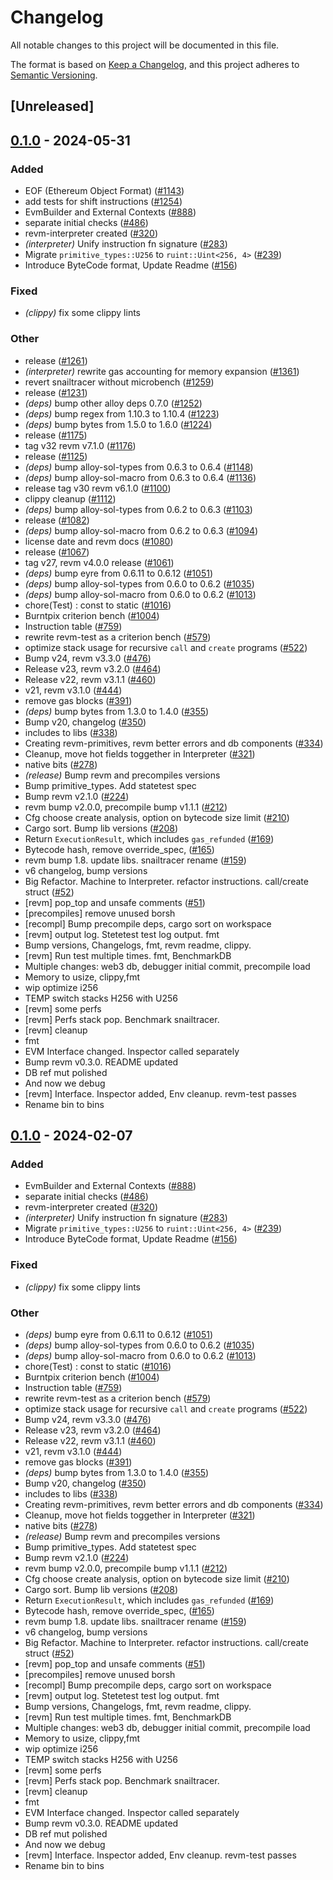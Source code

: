 # Changelog
All notable changes to this project will be documented in this file.

The format is based on [Keep a Changelog](https://keepachangelog.com/en/1.0.0/),
and this project adheres to [Semantic Versioning](https://semver.org/spec/v2.0.0.html).

## [Unreleased]

## [0.1.0](https://github.com/megaeth-labs/revm/releases/tag/revm-test-v0.1.0) - 2024-05-31

### Added
- EOF (Ethereum Object Format) ([#1143](https://github.com/megaeth-labs/revm/pull/1143))
- add tests for shift instructions ([#1254](https://github.com/megaeth-labs/revm/pull/1254))
- EvmBuilder and External Contexts ([#888](https://github.com/megaeth-labs/revm/pull/888))
- separate initial checks ([#486](https://github.com/megaeth-labs/revm/pull/486))
- revm-interpreter created ([#320](https://github.com/megaeth-labs/revm/pull/320))
- *(interpreter)* Unify instruction fn signature ([#283](https://github.com/megaeth-labs/revm/pull/283))
- Migrate `primitive_types::U256` to `ruint::Uint<256, 4>` ([#239](https://github.com/megaeth-labs/revm/pull/239))
- Introduce ByteCode format, Update Readme ([#156](https://github.com/megaeth-labs/revm/pull/156))

### Fixed
- *(clippy)* fix some clippy lints

### Other
- release ([#1261](https://github.com/megaeth-labs/revm/pull/1261))
- *(interpreter)* rewrite gas accounting for memory expansion ([#1361](https://github.com/megaeth-labs/revm/pull/1361))
- revert snailtracer without microbench ([#1259](https://github.com/megaeth-labs/revm/pull/1259))
- release ([#1231](https://github.com/megaeth-labs/revm/pull/1231))
- *(deps)* bump other alloy deps 0.7.0 ([#1252](https://github.com/megaeth-labs/revm/pull/1252))
- *(deps)* bump regex from 1.10.3 to 1.10.4 ([#1223](https://github.com/megaeth-labs/revm/pull/1223))
- *(deps)* bump bytes from 1.5.0 to 1.6.0 ([#1224](https://github.com/megaeth-labs/revm/pull/1224))
- release ([#1175](https://github.com/megaeth-labs/revm/pull/1175))
- tag v32 revm v7.1.0 ([#1176](https://github.com/megaeth-labs/revm/pull/1176))
- release ([#1125](https://github.com/megaeth-labs/revm/pull/1125))
- *(deps)* bump alloy-sol-types from 0.6.3 to 0.6.4 ([#1148](https://github.com/megaeth-labs/revm/pull/1148))
- *(deps)* bump alloy-sol-macro from 0.6.3 to 0.6.4 ([#1136](https://github.com/megaeth-labs/revm/pull/1136))
- release tag v30 revm v6.1.0 ([#1100](https://github.com/megaeth-labs/revm/pull/1100))
- clippy cleanup ([#1112](https://github.com/megaeth-labs/revm/pull/1112))
- *(deps)* bump alloy-sol-types from 0.6.2 to 0.6.3 ([#1103](https://github.com/megaeth-labs/revm/pull/1103))
- release ([#1082](https://github.com/megaeth-labs/revm/pull/1082))
- *(deps)* bump alloy-sol-macro from 0.6.2 to 0.6.3 ([#1094](https://github.com/megaeth-labs/revm/pull/1094))
- license date and revm docs ([#1080](https://github.com/megaeth-labs/revm/pull/1080))
- release ([#1067](https://github.com/megaeth-labs/revm/pull/1067))
- tag v27, revm v4.0.0 release ([#1061](https://github.com/megaeth-labs/revm/pull/1061))
- *(deps)* bump eyre from 0.6.11 to 0.6.12 ([#1051](https://github.com/megaeth-labs/revm/pull/1051))
- *(deps)* bump alloy-sol-types from 0.6.0 to 0.6.2 ([#1035](https://github.com/megaeth-labs/revm/pull/1035))
- *(deps)* bump alloy-sol-macro from 0.6.0 to 0.6.2 ([#1013](https://github.com/megaeth-labs/revm/pull/1013))
- chore(Test) : const to static ([#1016](https://github.com/megaeth-labs/revm/pull/1016))
- Burntpix criterion bench ([#1004](https://github.com/megaeth-labs/revm/pull/1004))
- Instruction table ([#759](https://github.com/megaeth-labs/revm/pull/759))
- rewrite revm-test as a criterion bench ([#579](https://github.com/megaeth-labs/revm/pull/579))
- optimize stack usage for recursive `call` and `create` programs ([#522](https://github.com/megaeth-labs/revm/pull/522))
- Bump v24, revm v3.3.0 ([#476](https://github.com/megaeth-labs/revm/pull/476))
- Release v23, revm v3.2.0 ([#464](https://github.com/megaeth-labs/revm/pull/464))
- Release v22, revm v3.1.1 ([#460](https://github.com/megaeth-labs/revm/pull/460))
- v21, revm v3.1.0 ([#444](https://github.com/megaeth-labs/revm/pull/444))
- remove gas blocks ([#391](https://github.com/megaeth-labs/revm/pull/391))
- *(deps)* bump bytes from 1.3.0 to 1.4.0 ([#355](https://github.com/megaeth-labs/revm/pull/355))
- Bump v20, changelog ([#350](https://github.com/megaeth-labs/revm/pull/350))
- includes to libs ([#338](https://github.com/megaeth-labs/revm/pull/338))
- Creating revm-primitives, revm better errors and db components  ([#334](https://github.com/megaeth-labs/revm/pull/334))
- Cleanup, move hot fields toggether in Interpreter ([#321](https://github.com/megaeth-labs/revm/pull/321))
- native bits ([#278](https://github.com/megaeth-labs/revm/pull/278))
- *(release)* Bump revm and precompiles versions
- Bump primitive_types. Add statetest spec
- Bump revm v2.1.0 ([#224](https://github.com/megaeth-labs/revm/pull/224))
- revm bump v2.0.0, precompile bump v1.1.1 ([#212](https://github.com/megaeth-labs/revm/pull/212))
- Cfg choose create analysis, option on bytecode size limit ([#210](https://github.com/megaeth-labs/revm/pull/210))
- Cargo sort. Bump lib versions ([#208](https://github.com/megaeth-labs/revm/pull/208))
- Return `ExecutionResult`, which includes `gas_refunded` ([#169](https://github.com/megaeth-labs/revm/pull/169))
- Bytecode hash, remove override_spec, ([#165](https://github.com/megaeth-labs/revm/pull/165))
- revm bump 1.8. update libs. snailtracer rename ([#159](https://github.com/megaeth-labs/revm/pull/159))
- v6 changelog, bump versions
- Big Refactor. Machine to Interpreter. refactor instructions. call/create struct ([#52](https://github.com/megaeth-labs/revm/pull/52))
- [revm] pop_top and unsafe comments ([#51](https://github.com/megaeth-labs/revm/pull/51))
- [precompiles] remove unused borsh
- [recompl] Bump precompile deps, cargo sort on workspace
- [revm] output log. Stetetest test log output. fmt
- Bump versions, Changelogs, fmt, revm readme, clippy.
- [revm] Run test multiple times. fmt, BenchmarkDB
- Multiple changes: web3 db, debugger initial commit, precompile load
- Memory to usize, clippy,fmt
- wip optimize i256
- TEMP switch stacks H256 with U256
- [revm] some perfs
- [revm] Perfs stack pop. Benchmark snailtracer.
- [revm] cleanup
- fmt
- EVM Interface changed. Inspector called separately
- Bump revm v0.3.0. README updated
- DB ref mut polished
- And now we debug
- [revm] Interface. Inspector added, Env cleanup. revm-test passes
- Rename bin to bins

## [0.1.0](https://github.com/bluealloy/revm/releases/tag/revm-test-v0.1.0) - 2024-02-07

### Added
- EvmBuilder and External Contexts ([#888](https://github.com/bluealloy/revm/pull/888))
- separate initial checks ([#486](https://github.com/bluealloy/revm/pull/486))
- revm-interpreter created ([#320](https://github.com/bluealloy/revm/pull/320))
- *(interpreter)* Unify instruction fn signature ([#283](https://github.com/bluealloy/revm/pull/283))
- Migrate `primitive_types::U256` to `ruint::Uint<256, 4>` ([#239](https://github.com/bluealloy/revm/pull/239))
- Introduce ByteCode format, Update Readme ([#156](https://github.com/bluealloy/revm/pull/156))

### Fixed
- *(clippy)* fix some clippy lints

### Other
- *(deps)* bump eyre from 0.6.11 to 0.6.12 ([#1051](https://github.com/bluealloy/revm/pull/1051))
- *(deps)* bump alloy-sol-types from 0.6.0 to 0.6.2 ([#1035](https://github.com/bluealloy/revm/pull/1035))
- *(deps)* bump alloy-sol-macro from 0.6.0 to 0.6.2 ([#1013](https://github.com/bluealloy/revm/pull/1013))
- chore(Test) : const to static ([#1016](https://github.com/bluealloy/revm/pull/1016))
- Burntpix criterion bench ([#1004](https://github.com/bluealloy/revm/pull/1004))
- Instruction table ([#759](https://github.com/bluealloy/revm/pull/759))
- rewrite revm-test as a criterion bench ([#579](https://github.com/bluealloy/revm/pull/579))
- optimize stack usage for recursive `call` and `create` programs ([#522](https://github.com/bluealloy/revm/pull/522))
- Bump v24, revm v3.3.0 ([#476](https://github.com/bluealloy/revm/pull/476))
- Release v23, revm v3.2.0 ([#464](https://github.com/bluealloy/revm/pull/464))
- Release v22, revm v3.1.1 ([#460](https://github.com/bluealloy/revm/pull/460))
- v21, revm v3.1.0 ([#444](https://github.com/bluealloy/revm/pull/444))
- remove gas blocks ([#391](https://github.com/bluealloy/revm/pull/391))
- *(deps)* bump bytes from 1.3.0 to 1.4.0 ([#355](https://github.com/bluealloy/revm/pull/355))
- Bump v20, changelog ([#350](https://github.com/bluealloy/revm/pull/350))
- includes to libs ([#338](https://github.com/bluealloy/revm/pull/338))
- Creating revm-primitives, revm better errors and db components  ([#334](https://github.com/bluealloy/revm/pull/334))
- Cleanup, move hot fields toggether in Interpreter ([#321](https://github.com/bluealloy/revm/pull/321))
- native bits ([#278](https://github.com/bluealloy/revm/pull/278))
- *(release)* Bump revm and precompiles versions
- Bump primitive_types. Add statetest spec
- Bump revm v2.1.0 ([#224](https://github.com/bluealloy/revm/pull/224))
- revm bump v2.0.0, precompile bump v1.1.1 ([#212](https://github.com/bluealloy/revm/pull/212))
- Cfg choose create analysis, option on bytecode size limit ([#210](https://github.com/bluealloy/revm/pull/210))
- Cargo sort. Bump lib versions ([#208](https://github.com/bluealloy/revm/pull/208))
- Return `ExecutionResult`, which includes `gas_refunded` ([#169](https://github.com/bluealloy/revm/pull/169))
- Bytecode hash, remove override_spec, ([#165](https://github.com/bluealloy/revm/pull/165))
- revm bump 1.8. update libs. snailtracer rename ([#159](https://github.com/bluealloy/revm/pull/159))
- v6 changelog, bump versions
- Big Refactor. Machine to Interpreter. refactor instructions. call/create struct ([#52](https://github.com/bluealloy/revm/pull/52))
- [revm] pop_top and unsafe comments ([#51](https://github.com/bluealloy/revm/pull/51))
- [precompiles] remove unused borsh
- [recompl] Bump precompile deps, cargo sort on workspace
- [revm] output log. Stetetest test log output. fmt
- Bump versions, Changelogs, fmt, revm readme, clippy.
- [revm] Run test multiple times. fmt, BenchmarkDB
- Multiple changes: web3 db, debugger initial commit, precompile load
- Memory to usize, clippy,fmt
- wip optimize i256
- TEMP switch stacks H256 with U256
- [revm] some perfs
- [revm] Perfs stack pop. Benchmark snailtracer.
- [revm] cleanup
- fmt
- EVM Interface changed. Inspector called separately
- Bump revm v0.3.0. README updated
- DB ref mut polished
- And now we debug
- [revm] Interface. Inspector added, Env cleanup. revm-test passes
- Rename bin to bins
